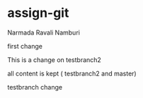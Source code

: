 # assign-git
Narmada Ravali Namburi

first change


This is a change on testbranch2

all content is kept ( testbranch2 and master)

testbranch change


